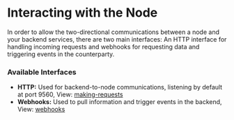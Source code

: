 # Interacting with the Node

In order to allow the two-directional communications between a node and your backend services, there are two main interfaces: An HTTP interface for handling incoming requests and webhooks for requesting data and triggering events in the counterparty.

### Available Interfaces

* **HTTP:** Used for backend-to-node communications, listening by default at port 9560, View: [making-requests](making-requests/ "mention")
* **Webhooks:** Used to pull information and trigger events in the backend, View: [webhooks](webhooks/ "mention")

